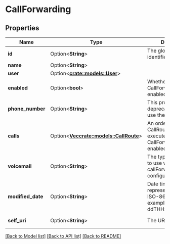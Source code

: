 # CallForwarding

## Properties

Name | Type | Description | Notes
------------ | ------------- | ------------- | -------------
**id** | Option<**String**> | The globally unique identifier for the object. | [optional][readonly]
**name** | Option<**String**> |  | [optional]
**user** | Option<[**crate::models::User**](User.md)> |  | [optional]
**enabled** | Option<**bool**> | Whether or not CallForwarding is enabled | [optional]
**phone_number** | Option<**String**> | This property is deprecated. Please use the calls property | [optional]
**calls** | Option<[**Vec<crate::models::CallRoute>**](CallRoute.md)> | An ordered list of CallRoutes to be executed when CallForwarding is enabled | [optional]
**voicemail** | Option<**String**> | The type of voicemail to use with the callForwarding configuration | [optional]
**modified_date** | Option<**String**> | Date time is represented as an ISO-8601 string. For example: yyyy-MM-ddTHH:mm:ss[.mmm]Z | [optional]
**self_uri** | Option<**String**> | The URI for this object | [optional][readonly]

[[Back to Model list]](../README.md#documentation-for-models) [[Back to API list]](../README.md#documentation-for-api-endpoints) [[Back to README]](../README.md)


